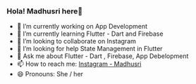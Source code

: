 ### Hola! Madhusri here👋

- 🔭 I’m currently working on App Development
- 🌱 I’m currently learning Flutter - Dart and Firebase
- 👯 I’m looking to collaborate on Instagram
- 🤔 I’m looking for help State Management in Flutter
- 💬 Ask me about Flutter - Dart , Firebase, App Debelopment
- 📫 How to reach me: [Instagram - Madhusri](https://www.instagram.com/_innocent._doll._/)
- 😄 Pronouns: She / her

